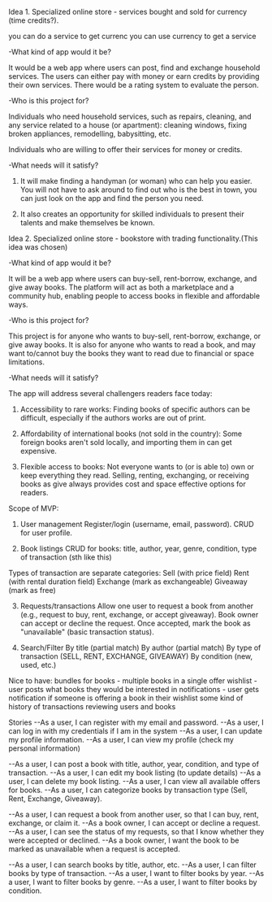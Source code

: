 Idea 1. Specialized online store - services bought and sold for currency (time credits?).

you can do a service to get currenc
you can use currency to get a service

-What kind of app would it be?

It would be a web app where users can post, find and exchange household services. The users can either pay with money or earn credits by providing their own services. There would be a rating system to evaluate the person.

-Who is this project for?

Individuals who need household services, such as repairs, cleaning, and any service related to a house (or apartment): cleaning windows, fixing broken appliances, remodelling, babysitting, etc.

Individuals who are willing to offer their services for money or credits.

-What needs will it satisfy?

1) It will make finding a handyman (or woman) who can help you easier. You will not have to ask around to find out who is the best in town, you can just look on the app and find the person you need.

2) It also creates an opportunity for skilled individuals to present their talents and make themselves be known.



Idea 2. Specialized online store - bookstore with trading functionality.(This idea was chosen)

-What kind of app would it be?

It will be a web app where users can buy-sell, rent-borrow, exchange, and give away books. The platform will act as both a marketplace and a community hub, enabling people to access books in flexible and affordable ways.

-Who is this project for?

This project is for anyone who wants to buy-sell, rent-borrow, exchange, or give away books. It is also for anyone who wants to read a book, and may want to/cannot buy the books they want to read due to financial or space limitations.

-What needs will it satisfy?

The app will address several challengers readers face today:
1) Accessibility to rare works: Finding books of specific authors can be difficult, especially if the authors works are out of print. 
2) Affordability of international books (not sold in the country): Some foreign books aren't sold locally, and importing them in can get expensive.

3) Flexible access to books: Not everyone wants to (or is able to) own or keep everything they read. Selling, renting, exchanging, or receiving books as give always provides cost and space effective options for readers.


Scope of MVP:
1. User management 
Register/login (username, email, password).
CRUD for user profile.

2. Book listings
CRUD for books: title, author, year, genre, condition, type of transaction (sth like this)

Types of transaction are separate categories:
Sell (with price field)
Rent (with rental duration field)
Exchange (mark as exchangeable)
Giveaway (mark as free)

3. Requests/transactions
Allow one user to request a book from another (e.g., request to buy, rent, exchange, or accept giveaway).
Book owner can accept or decline the request.
Once accepted, mark the book as "unavailable" (basic transaction status).

4. Search/Filter 
By title (partial match)
By author (partial match)
By type of transaction (SELL, RENT, EXCHANGE, GIVEAWAY)
By condition (new, used, etc.)

Nice to have:
bundles for books - multiple books in a single offer
wishlist - user posts what books they would be interested in
notifications - user gets notification if someone is offering a book in their wishlist
some kind of history of transactions
reviewing users and books

Stories
--As a user, I can register with my email and password.
--As a user, I can log in with my credentials if I am in the system
--As a user, I can update my profile information.
--As a user, I can view my profile (check my personal information)

--As a user, I can post a book with title, author, year, condition, and type of transaction.
--As a user, I can edit my book listing (to update details)
--As a user, I can delete my book listing.
--As a user, I can view all available offers for books.
--As a user, I can categorize books by transaction type (Sell, Rent, Exchange, Giveaway).

--As a user, I can request a book from another user, so that I can buy, rent, exchange, or claim it.
--As a book owner, I can  accept or decline a request.
--As a user, I can see the status of my requests, so that I know whether they were accepted or declined.
--As a book owner, I want the book to be marked as unavailable when a request is accepted.

--As a user, I can search books by title, author, etc.
--As a user, I can filter books by type of transaction.
--As a user, I want to filter books by year.
--As a user, I want to filter books by genre.
--As a user, I want to filter books by condition.

